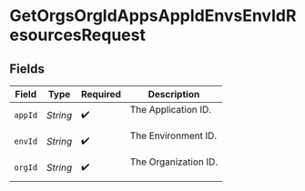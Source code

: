 # GetOrgsOrgIdAppsAppIdEnvsEnvIdResourcesRequest


## Fields

| Field                  | Type                   | Required               | Description            |
| ---------------------- | ---------------------- | ---------------------- | ---------------------- |
| `appId`                | *String*               | :heavy_check_mark:     | The Application ID.<br/><br/> |
| `envId`                | *String*               | :heavy_check_mark:     | The Environment ID.<br/><br/> |
| `orgId`                | *String*               | :heavy_check_mark:     | The Organization ID.<br/><br/> |